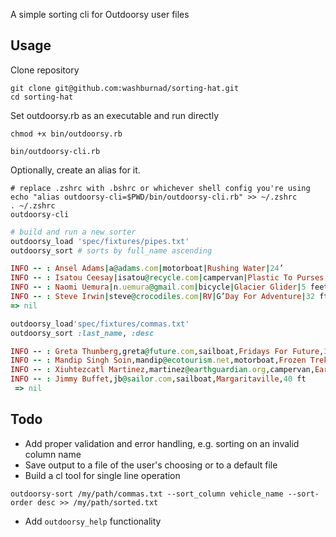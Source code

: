 A simple sorting cli for Outdoorsy user files

## Usage

Clone repository

```
git clone git@github.com:washburnad/sorting-hat.git
cd sorting-hat
```

Set outdoorsy.rb as an executable and run directly

```
chmod +x bin/outdoorsy.rb

bin/outdoorsy-cli.rb
```

Optionally, create an alias for it. 
```
# replace .zshrc with .bshrc or whichever shell config you're using
echo "alias outdoorsy-cli=$PWD/bin/outdoorsy-cli.rb" >> ~/.zshrc
. ~/.zshrc
outdoorsy-cli
```

```ruby
# build and run a new sorter
outdoorsy_load 'spec/fixtures/pipes.txt'
outdoorsy_sort # sorts by full_name ascending

INFO -- : Ansel Adams|a@adams.com|motorboat|Rushing Water|24’
INFO -- : Isatou Ceesay|isatou@recycle.com|campervan|Plastic To Purses|20’
INFO -- : Naomi Uemura|n.uemura@gmail.com|bicycle|Glacier Glider|5 feet
INFO -- : Steve Irwin|steve@crocodiles.com|RV|G’Day For Adventure|32 ft
=> nil

outdoorsy_load'spec/fixtures/commas.txt'
outdoorsy_sort :last_name, :desc

INFO -- : Greta Thunberg,greta@future.com,sailboat,Fridays For Future,32’
INFO -- : Mandip Singh Soin,mandip@ecotourism.net,motorboat,Frozen Trekker,32’
INFO -- : Xiuhtezcatl Martinez,martinez@earthguardian.org,campervan,Earth Guardian,28 feet
INFO -- : Jimmy Buffet,jb@sailor.com,sailboat,Margaritaville,40 ft
 => nil 
```

## Todo

- Add proper validation and error handling, e.g. sorting on an invalid column name
- Save output to a file of the user's choosing or to a default file
- Build a cl tool for single line operation
    
```
outdoorsy-sort /my/path/commas.txt --sort_column vehicle_name --sort-order desc >> /my/path/sorted.txt
```

- Add `outdoorsy_help` functionality